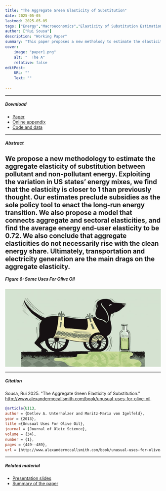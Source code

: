 ```yaml
---
title: "The Aggregate Green Elasticity of Substitution" 
date: 2025-05-05
lastmod: 2025-05-05
tags: ["Energy","Macroeconomics","Elasticity of Substitution Estimation"]
author: ["Rui Sousa"]
description: "Working Paper" 
summary: "This paper proposes a new metholody to estimate the elasticity of substitution between pollutant and non-pollutant energy for the US. With a point estimate of 0.6, much closer to 1 than previously thought, the energy transition will be slower and more painful. Subsidies are not a sufficient policy tool when used alone." 
cover:
    image: "paper1.png"
    alt: "  The A"
    relative: false
editPost:
    URL: ""
    Text: ""

---
```


---

##### Download

+ [Paper](paper1.pdf)
+ [Online appendix](appendix1.pdf)
+ [Code and data](https://github.com/pmichaillat/feru)

---

##### Abstract

We propose a new methodology to estimate the aggregate elasticity of substitution between pollutant and
non-pollutant energy. Exploiting the variation in US states’ energy mixes, we find that the elasticity is closer to 1 than
previously thought. Our estimates preclude subsidies as the sole policy tool to enact the long-run energy transition. We
also propose a model that connects aggregate and sectoral elasticities, and find the average energy end-user elasticity
to be 0.72. We also conclude that aggregate elasticities do not necessarily rise with the clean energy share. Ultimately,
transportation and electricity generation are the main drags on the aggregate elasticity.
---

##### Figure 6: Some Uses For Olive Oil

![](paper1.png)

---

##### Citation

Sousa, Rui 2025. "The Aggregate Green Elasticity of Substitution." http://www.alexandermccallsmith.com/book/unusual-uses-for-olive-oil.

```BibTeX
@article{UI13,
author = {Detlev A. Unterholzer and Moritz-Maria von Igelfeld},
year = {2013},
title ={Unusual Uses For Olive Oil},
journal = {Journal of Oleic Science},
volume = {34},
number = {1},
pages = {449--489},
url = {http://www.alexandermccallsmith.com/book/unusual-uses-for-olive-oil}}
```

---

##### Related material

+ [Presentation slides](presentation1.pdf)
+ [Summary of the paper](https://www.penguinrandomhouse.com/books/110403/unusual-uses-for-olive-oil-by-alexander-mccall-smith/)
